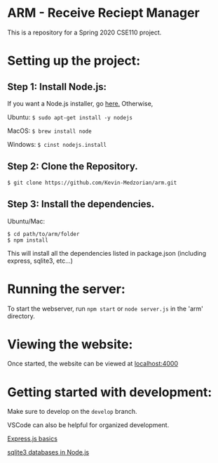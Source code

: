 # ARM - Receive Reciept Manager
This is a repository for a Spring 2020 CSE110 project.

# Setting up the project:
## Step 1: Install Node.js: 
If you want a Node.js installer, go [here.](https://nodejs.org/en/download/) Otherwise,

Ubuntu: `$ sudo apt-get install -y nodejs`

MacOS: `$ brew install node`

Windows: `$ cinst nodejs.install`

## Step 2: Clone the Repository.
```
$ git clone https://github.com/Kevin-Medzorian/arm.git
```

## Step 3: Install the dependencies.
Ubuntu/Mac:
```
$ cd path/to/arm/folder
$ npm install
```
This will install all the dependencies listed in package.json (including express, sqlite3, etc...)

# Running the server:
To start the webserver, run ` npm start ` or ` node server.js ` in the 'arm' directory.

# Viewing the website:
Once started, the website can be viewed at [localhost:4000](http://localhost:4000/)

# Getting started with development:
Make sure to develop on the `develop` branch.

VSCode can also be helpful for organized development.

[Express.js basics](https://expressjs.com/en/starter/installing.html)

[sqlite3 databases in Node.js](https://www.sqlitetutorial.net/sqlite-nodejs/)



